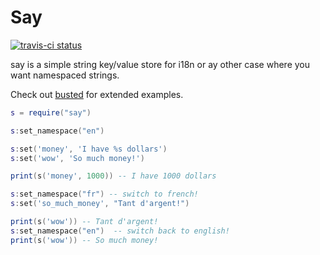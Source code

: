 Say
====

[![travis-ci status](https://secure.travis-ci.org/Olivine-Labs/say.png)](http://travis-ci.org/#!/Olivine-Labs/say/builds)

say is a simple string key/value store for i18n or ay other case where you
want namespaced strings.

Check out [busted](http://www.olivinelabs.com/busted) for
extended examples.

```lua
s = require("say")

s:set_namespace("en")

s:set('money', 'I have %s dollars')
s:set('wow', 'So much money!')

print(s('money', 1000)) -- I have 1000 dollars

s:set_namespace("fr") -- switch to french!
s:set('so_much_money', "Tant d'argent!")

print(s('wow')) -- Tant d'argent!
s:set_namespace("en")  -- switch back to english!
print(s('wow')) -- So much money!
```

